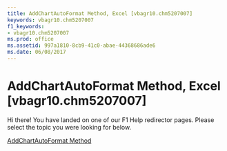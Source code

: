 ```yaml
---
title: AddChartAutoFormat Method, Excel [vbagr10.chm5207007]
keywords: vbagr10.chm5207007
f1_keywords:
- vbagr10.chm5207007
ms.prod: office
ms.assetid: 997a1810-8cb9-41c0-abae-44368686ade6
ms.date: 06/08/2017
---
```



# AddChartAutoFormat Method, Excel [vbagr10.chm5207007]

Hi there! You have landed on one of our F1 Help redirector pages. Please select the topic you were looking for below.

[AddChartAutoFormat Method](http://msdn.microsoft.com/library/a75fe1dd-72f5-526c-a9b4-a309825e84d7%28Office.15%29.aspx)

